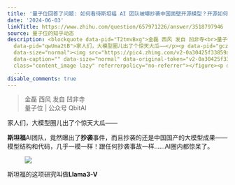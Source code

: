 ```yaml
---
title: '量子位回答了问题: 如何看待斯坦福 AI 团队被曝抄袭中国面壁开源模型？开源如何维护权益？'
date: '2024-06-03'
linkTitle: https://www.zhihu.com/question/657971226/answer/3518797946
source: 量子位的知乎动态
description: <blockquote data-pid="T2tmvBxg">金磊 西风 发自 凹非寺<br>量子位 | 公众号 QbitAI</blockquote><p
  data-pid="qwUma2tB">家人们，大模型圈儿出了个惊天大瓜——</p><p data-pid="gcz1_ZaX"><b>斯坦福</b>AI团队，竟然曝出了<b>抄袭</b>事件，而且抄袭的还是中国国产的大模型成果——模型结构和代码，几乎一模一样！跟任何抄袭事故一样……AI圈内都惊呆了。</p><figure
  data-size="normal"><img src="https://pic4.zhimg.com/v2-0a30425f33859aeda6714a57ce02673f.jpg"
  data-caption="" data-size="normal" data-original-token="v2-0a30425f33859aeda6714a57ce02673f"
  class="content_image lazy" referrerpolicy="no-referrer"></figure><p data-pid="g5M0m1fM">斯坦福的这项研究叫做<b>Llama3-V</b
  ...
disable_comments: true
---
```

<blockquote data-pid="T2tmvBxg">金磊 西风 发自 凹非寺<br>量子位 | 公众号 QbitAI</blockquote><p data-pid="qwUma2tB">家人们，大模型圈儿出了个惊天大瓜——</p><p data-pid="gcz1_ZaX"><b>斯坦福</b>AI团队，竟然曝出了<b>抄袭</b>事件，而且抄袭的还是中国国产的大模型成果——模型结构和代码，几乎一模一样！跟任何抄袭事故一样……AI圈内都惊呆了。</p><figure data-size="normal"><img src="https://pic4.zhimg.com/v2-0a30425f33859aeda6714a57ce02673f.jpg" data-caption="" data-size="normal" data-original-token="v2-0a30425f33859aeda6714a57ce02673f" class="content_image lazy" referrerpolicy="no-referrer"></figure><p data-pid="g5M0m1fM">斯坦福的这项研究叫做<b>Llama3-V</b ...
